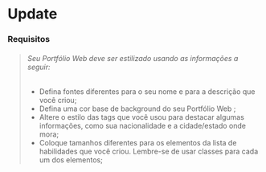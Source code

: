 # Update

### Requisitos

>###### Seu Portfólio Web deve ser estilizado usando as informações a seguir:
>- Defina fontes diferentes para o seu nome e para a descrição que você criou;
>- Defina uma cor base de background do seu Portfólio Web ;
>- Altere o estilo das tags que você usou para destacar algumas informações, como sua nacionalidade e a cidade/estado onde mora;
>- Coloque tamanhos diferentes para os elementos da lista de habilidades que você criou. Lembre-se de usar classes para cada um dos elementos;